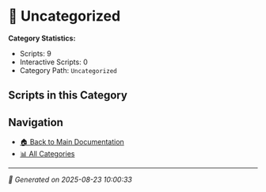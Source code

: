 # 📁 Uncategorized

**Category Statistics:**
- Scripts: 9
- Interactive Scripts: 0
- Category Path: `Uncategorized`

## Scripts in this Category


## Navigation

- [🏠 Back to Main Documentation](README.md)
- [📊 All Categories](README.md#-categories)

---

*📅 Generated on 2025-08-23 10:00:33*
